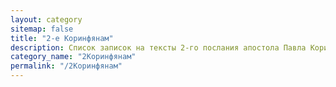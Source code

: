 ```yaml
---
layout: category
sitemap: false
title: "2-е Коринфянам"
description: Список записок на тексты 2-го послания апостола Павла Коринфянам
category_name: "2Коринфянам"
permalink: "/2Коринфянам"
---
```

